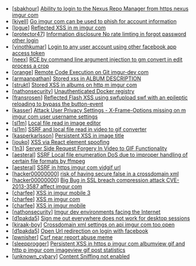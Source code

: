 * [[sbakhour](https://hackerone.com/sbakhour)] [Ability to login to the Nexus Repo Manager from https  nexus imgur com ](https://hackerone.com/reports/435457)
* [[kiyell](https://hackerone.com/kiyell)] [Go imgur com can be used to phish for account information](https://hackerone.com/reports/384101)
* [[logue](https://hackerone.com/logue)] [Reflected XSS in m imgur com](https://hackerone.com/reports/149855)
* [[protector47](https://hackerone.com/protector47)] [Information disclosure No rate limting in forgot password  other login ](https://hackerone.com/reports/91343)
* [[vinothkumar](https://hackerone.com/vinothkumar)] [Login to any user account using other facebook app access token ](https://hackerone.com/reports/101977)
* [[neex](https://hackerone.com/neex)] [RCE by command line argument injection to gm convert in  edit process a crop ](https://hackerone.com/reports/212696)
* [[orange](https://hackerone.com/orange)] [Remote Code Execution on Git imgur-dev com ](https://hackerone.com/reports/206227)
* [[armaanpathan](https://hackerone.com/armaanpathan)] [Stored xss in ALBUM DESCRIPTION ](https://hackerone.com/reports/181955)
* [[strukt](https://hackerone.com/strukt)] [Stored XSS in albums on http  m imgur com ](https://hackerone.com/reports/169751)
* [[nathonsecurity](https://hackerone.com/nathonsecurity)] [Unauthenticated Docker registry](https://hackerone.com/reports/179103)
* [[fransrosen](https://hackerone.com/fransrosen)] [Reflected Flash XSS using swfupload swf with an epileptic reloading to bypass the button-event](https://hackerone.com/reports/91421)
* [[kasser](https://hackerone.com/kasser)] [Attack User Privacy Settings - X-Frame-Options missing on m imgur com user username settings](https://hackerone.com/reports/103178)
* [[sl1m](https://hackerone.com/sl1m)] [Local file read in image editor](https://hackerone.com/reports/122475)
* [[sl1m](https://hackerone.com/sl1m)] [SSRF and local file read in video to gif converter](https://hackerone.com/reports/115857)
* [[kasperkarlsson](https://hackerone.com/kasperkarlsson)] [Persistent XSS in image title](https://hackerone.com/reports/95564)
* [[jouko](https://hackerone.com/jouko)] [XSS via React element spoofing](https://hackerone.com/reports/124277)
* [[1n3](https://hackerone.com/1n3)] [Server Side Request Forgery In Video to GIF Functionality](https://hackerone.com/reports/91816)
* [[aesteral](https://hackerone.com/aesteral)] [SSRF  Local file enumeration  DoS due to improper handling of certain file formats by ffmpeg](https://hackerone.com/reports/115978)
* [[aesteral](https://hackerone.com/aesteral)] [SSRF in https  imgur com vidgif url](https://hackerone.com/reports/115748)
* [[hacker00000000](https://hackerone.com/hacker00000000)] [risk of having secure false in a crossdomain xml](https://hackerone.com/reports/105463)
* [[hacker00000000](https://hackerone.com/hacker00000000)] [Big Bug in SSL  breach compression attack CVE-2013-3587 affect imgur com](https://hackerone.com/reports/111752)
* [[charfee](https://hackerone.com/charfee)] [XSS in imgur mobile 3](https://hackerone.com/reports/107036)
* [[charfee](https://hackerone.com/charfee)] [XSS m imgur com](https://hackerone.com/reports/97938)
* [[charfee](https://hackerone.com/charfee)] [XSS in imgur mobile](https://hackerone.com/reports/106982)
* [[nathonsecurity](https://hackerone.com/nathonsecurity)] [Imgur dev environments facing the Internet](https://hackerone.com/reports/100916)
* [[d1pakda5](https://hackerone.com/d1pakda5)] [ Sign me out everywhere does not work for desktop sessions](https://hackerone.com/reports/91350)
* [[kiraak-boy](https://hackerone.com/kiraak-boy)] [Crossdomain xml settings on api imgur com too open](https://hackerone.com/reports/91604)
* [[d1pakda5](https://hackerone.com/d1pakda5)] [Open Url redirection on login with facebook](https://hackerone.com/reports/91332)
* [[pwnisher](https://hackerone.com/pwnisher)] [Csrf near report abuse meme ](https://hackerone.com/reports/93154)
* [[sleepprogger](https://hackerone.com/sleepprogger)] [Persistent XSS in https  p imgur com albumview gif and http  p imgur com imageview gif  post statistics](https://hackerone.com/reports/96467)
* [[unknown_cybary](https://hackerone.com/unknown_cybary)] [Content Sniffing not enabled](https://hackerone.com/reports/91366)
